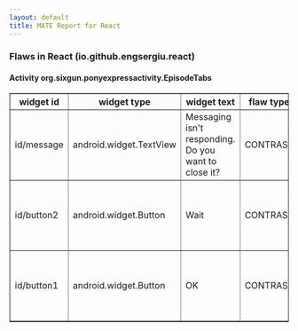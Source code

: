 ```yaml
---
layout: default
title: MATE Report for React
---
```


### Flaws in React (io.github.engsergiu.react)


#### Activity org.sixgun.ponyexpressactivity.EpisodeTabs

<table border='1'>
	<tr>
		<th> widget id </th>
		<th> widget type </th>
		<th> widget text </th>
		<th> flaw type </th>
		<th> info </th>
		<th> hint </th>
	</tr>
	<tr>
		<td> id/message </td>
		<td> android.widget.TextView </td>
		<td> Messaging isn't responding. Do you want to close it? </td>
		<td> CONTRAST </td>
		<td> 1.0 </td>
		<td> Contrast ratio should be at least 4.5 </td>
	</tr>
	<tr>
		<td> id/button2 </td>
		<td> android.widget.Button </td>
		<td> Wait </td>
		<td> CONTRAST </td>
		<td> 1.0 </td>
		<td> Contrast ratio should be at least 4.5 </td>
	</tr>
	<tr>
		<td> id/button1 </td>
		<td> android.widget.Button </td>
		<td> OK </td>
		<td> CONTRAST </td>
		<td> 1.0 </td>
		<td> Contrast ratio should be at least 4.5 </td>
	</tr>
</table>

